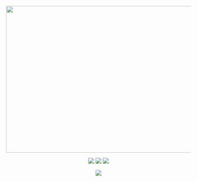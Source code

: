 

<img 
  src="http://github-profile-summary-cards.vercel.app/api/cards/profile-details?username=adinor8989&theme=github_dark" 
  width="1000" height="400" align="center" />






<div align="center"> 
 
  <a href="https://www.instagram.com/adinorsantanna/" target="_blank"><img src="https://img.shields.io/badge/-Instagram-%23E4405F?style=for-the-badge&logo=instagram&logoColor=white" target="_blank"></a>
  <a href = "adinor_original@hotmail.com"><img src="https://img.shields.io/badge/-Gmail-%23333?style=for-the-badge&logo=gmail&logoColor=white" target="_blank"></a>
  <a href="https://www.linkedin.com/in/adinorsantanna/" target="_blank"><img src="https://img.shields.io/badge/-LinkedIn-%230077B5?style=for-the-badge&logo=linkedin&logoColor=white" target="_blank"></a> 
  
</div>
<p align="center">
  <a href="https://skillicons.dev">
    <img src="https://skillicons.dev/icons?i=git,java,js,nodejs,css,bootstrap,react" />
  </a>
</p>
